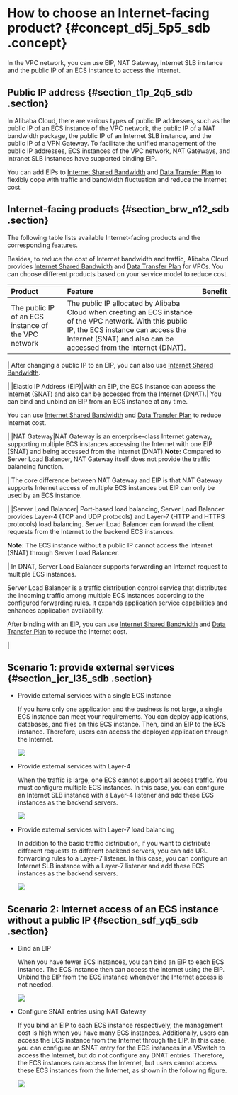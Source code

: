 # How to choose an Internet-facing product? {#concept_d5j_5p5_sdb .concept}

In the VPC network, you can use EIP, NAT Gateway, Internet SLB instance and the public IP of an ECS instance to access the Internet.

## Public IP address {#section_t1p_2q5_sdb .section}

In Alibaba Cloud, there are various types of public IP addresses, such as the public IP of an ECS instance of the VPC network, the public IP of a NAT bandwidth package, the public IP of an Internet SLB instance, and the public IP of a VPN Gateway. To facilitate the unified management of the public IP addresses, ECS instances of the VPC network, NAT Gateways, and intranet SLB instances have supported binding EIP.

You can add EIPs to [Internet Shared Bandwidth](https://www.aliyun.com/product/cbwp) and [Data Transfer Plan](https://www.aliyun.com/product/flowbag) to flexibly cope with traffic and bandwidth fluctuation and reduce the Internet cost.

## Internet-facing products {#section_brw_n12_sdb .section}

The following table lists available Internet-facing products and the corresponding features.

Besides, to reduce the cost of Internet bandwidth and traffic, Alibaba Cloud provides [Internet Shared Bandwidth](https://www.aliyun.com/product/cbwp) and [Data Transfer Plan](https://www.aliyun.com/product/flowbag) for VPCs. You can choose different products based on your service model to reduce cost.

|Product|Feature|Benefit|
|:------|:------|:------|
|The public IP of an ECS instance of the VPC network| The public IP allocated by Alibaba Cloud when creating an ECS instance of the VPC network. With this public IP, the ECS instance can access the Internet \(SNAT\) and also can be accessed from the Internet \(DNAT\).

 | After changing a public IP to an EIP, you can also use [Internet Shared Bandwidth](https://www.aliyun.com/product/cbwp).

 |
|Elastic IP Address \(EIP\)|With an EIP, the ECS instance can access the Internet \(SNAT\) and also can be accessed from the Internet \(DNAT\).| You can bind and unbind an EIP from an ECS instance at any time.

 You can use [Internet Shared Bandwidth](https://www.aliyun.com/product/cbwp) and [Data Transfer Plan](https://www.aliyun.com/product/flowbag) to reduce Internet cost.

 |
|NAT Gateway|NAT Gateway is an enterprise-class Internet gateway, supporting multiple ECS instances accessing the Internet with one EIP \(SNAT\) and being accessed from the Internet \(DNAT\).**Note:** Compared to Server Load Balancer, NAT Gateway itself does not provide the traffic balancing function.

| The core difference between NAT Gateway and EIP is that NAT Gateway supports Internet access of multiple ECS instances but EIP can only be used by an ECS instance.

 |
|Server Load Balancer| Port-based load balancing, Server Load Balancer provides Layer-4 \(TCP and UDP protocols\) and Layer-7 \(HTTP and HTTPS protocols\) load balancing. Server Load Balancer can forward the client requests from the Internet to the backend ECS instances.

 **Note:** The ECS instance without a public IP cannot access the Internet \(SNAT\) through Server Load Balancer.

 | In DNAT, Server Load Balancer supports forwarding an Internet request to multiple ECS instances.

 Server Load Balancer is a traffic distribution control service that distributes the incoming traffic among multiple ECS instances according to the configured forwarding rules. It expands application service capabilities and enhances application availability.

 After binding with an EIP, you can use [Internet Shared Bandwidth](https://www.aliyun.com/product/cbwp) and [Data Transfer Plan](https://www.aliyun.com/product/flowbag) to reduce the Internet cost.

 |

## Scenario 1: provide external services {#section_jcr_l35_sdb .section}

-   Provide external services with a single ECS instance

    If you have only one application and the business is not large, a single ECS instance can meet your requirements. You can deploy applications, databases, and files on this ECS instance. Then, bind an EIP to the ECS instance. Therefore, users can access the deployed application through the Internet.

    ![](http://static-aliyun-doc.oss-cn-hangzhou.aliyuncs.com/assets/img/2449/1540872822826_en-US.png)

-   Provide external services with Layer-4

    When the traffic is large, one ECS cannot support all access traffic. You must configure multiple ECS instances. In this case, you can configure an Internet SLB instance with a Layer-4 listener and add these ECS instances as the backend servers.

    ![](http://static-aliyun-doc.oss-cn-hangzhou.aliyuncs.com/assets/img/2449/1540872822827_en-US.png)

-   Provide external services with Layer-7 load balancing

    In addition to the basic traffic distribution, if you want to distribute different requests to different backend servers, you can add URL forwarding rules to a Layer-7 listener. In this case, you can configure an Internet SLB instance with a Layer-7 listener and add these ECS instances as the backend servers.

    ![](http://static-aliyun-doc.oss-cn-hangzhou.aliyuncs.com/assets/img/2449/1540872822828_en-US.png)


## Scenario 2: Internet access of an ECS instance without a public IP {#section_sdf_yq5_sdb .section}

-   Bind an EIP

    When you have fewer ECS instances, you can bind an EIP to each ECS instance. The ECS instance then can access the Internet using the EIP. Unbind the EIP from the ECS instance whenever the Internet access is not needed.

    ![](http://static-aliyun-doc.oss-cn-hangzhou.aliyuncs.com/assets/img/2449/1540872822826_en-US.png)

-   Configure SNAT entries using NAT Gateway

    If you bind an EIP to each ECS instance respectively, the management cost is high when you have many ECS instances. Additionally, users can access the ECS instance from the Internet through the EIP. In this case, you can configure an SNAT entry for the ECS instances in a VSwitch to access the Internet, but do not configure any DNAT entries. Therefore, the ECS instances can access the Internet, but users cannot access these ECS instances from the Internet, as shown in the following figure.

    ![](http://static-aliyun-doc.oss-cn-hangzhou.aliyuncs.com/assets/img/2449/1540872822829_en-US.png)


